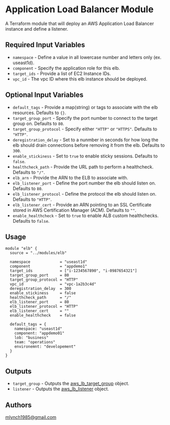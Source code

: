 Application Load Balancer Module
===========

A Terraform module that will deploy an AWS Application Load Balancer instance and define a listener.

Required Input Variables
----------------------

- `namespace` - Define a value in all lowercase number and letters only (ex. useast1d).
- `component` - Specify the application role for this elb.
- `target_ids` - Provide a list of EC2 Instance IDs.
- `vpc_id` - The vpc ID where this elb instance should be deployed.

Optional Input Variables
----------------------

- `default_tags` - Provide a map(string) or tags to associate with the elb resources. Defaults to `{}`.
- `target_group_port` - Specify the port number to connect to the target group on. Defaults to `80`.
- `target_group_protocol` - Specify either `"HTTP"` or `"HTTPS"`. Defaults to `"HTTP"`.
- `deregistration_delay` - Set to a nunmber in seconds for how long the elb should drain connections before removing it from the elb. Defaults to `300`.
- `enable_stickiness` - Set to `true` to enable sticky sessions. Defaults to `false`.
- `healthcheck_path` - Provide the URL path to perform a healthcheck. Defaults to `"/"`.
- `elb_arn` - Provide the ARN to the ELB to associate with.
- `elb_listener_port` - Define the port number the elb should listen on. Defaults to `80`.
- `elb_listener_protocol` - Define the protocol the elb should listen on. Defaults to `"HTTP"`.
- `elb_listener_cert` - Provide an ARN pointing to an SSL Certificate stored in AWS Certification Manager (ACM). Defaults to `""`.
- `enable_healthcheck` - Set to `true` to enable ALB custom healthchecks. Defaults to `false`.

Usage
-----

```hcl
module "elb" {
  source = "../modules/elb"

  namespace             = "useast1d"
  component             = "appdemo1"
  target_ids            = ["i-1234567890", "i-0987654321"]
  target_group_port     = 80
  target_group_protocol = "HTTP"
  vpc_id                = "vpc-1a2b3c4d"
  deregistration_delay  = 300
  enable_stickiness     = false
  healthcheck_path      = "/"
  elb_listener_port     = 80
  elb_listener_protocol = "HTTP"
  elb_listener_cert     = ""
  enable_healthcheck    = false

  default_tags = {
    namespace: "useast1d"
    component: "appdemo01"
    lob: "business"
    team: "operations"
    environemnt: "developement"
  }
}
```

Outputs
----------------------

- `target_group` - Outputs the [aws_lb_target_group](https://registry.terraform.io/providers/hashicorp/aws/latest/docs/resources/lb_target_group) object.
- `listener` - Outputs the [aws_lb_listener](https://registry.terraform.io/providers/hashicorp/aws/latest/docs/resources/lb_listener) object.

Authors
----------------------

mlynch1985@gmail.com
